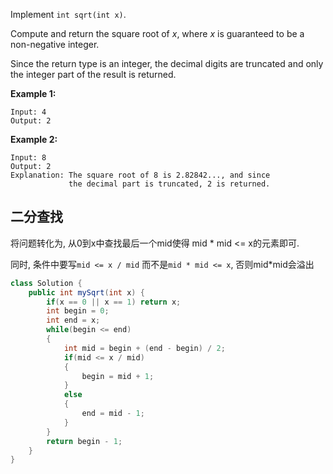 Implement `int sqrt(int x)`.

Compute and return the square root of *x*, where *x* is guaranteed to be a non-negative integer.

Since the return type is an integer, the decimal digits are truncated and only the integer part of the result is returned.

**Example 1:**

```
Input: 4
Output: 2
```

**Example 2:**

```
Input: 8
Output: 2
Explanation: The square root of 8 is 2.82842..., and since 
             the decimal part is truncated, 2 is returned.
```

## 二分查找

将问题转化为, 从0到x中查找最后一个mid使得 mid * mid <= x的元素即可.

同时, 条件中要写`mid <= x / mid` 而不是`mid * mid <= x`, 否则mid*mid会溢出

```java
class Solution {
    public int mySqrt(int x) {
        if(x == 0 || x == 1) return x;
        int begin = 0;
        int end = x;
        while(begin <= end)
        {
            int mid = begin + (end - begin) / 2;
            if(mid <= x / mid)
            {
                begin = mid + 1;
            }
            else
            {
                end = mid - 1;
            }
        }
        return begin - 1;
    }
}
```

